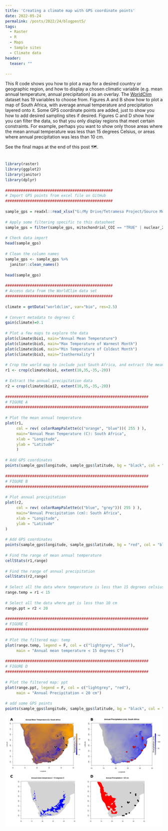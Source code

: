 ```yaml
---
title: 'Creating a climate map with GPS coordinate points'
date: 2022-05-24
permalink: /posts/2022/24/blogpost5/
tags:
  - Raster
  - R
  - Maps
  - Sample sites
  - Climate data
header:
  teaser: ""
  
---
```


This R code shows you how to plot a map for a desired country or geographic region, and how to display a chosen climatic variable (e.g. mean annual temperature, annual precipitation) as an overlay. The [WorldClim](https://www.worldclim.org/data/bioclim.html) dataset has 19 variables to choose from. Figures A and B show how to plot a map of South Africa, with average annual temperature and precipitation layered onto it. Some GPS coordinate points are added, just to show you how to add desired sampling sites if desired. Figures C and D show how you can filter the data, so that you only display regions that meet certain constraints. For example, perhaps you want to show only those areas where the mean annual temperature was less than 15 degrees Celsius, or areas where annual precipitation was less than 10 cm.

See the final maps at the end of this post 🗺️.


```r

library(raster)
library(ggplot2)
library(janitor)
library(dplyr)

################################################
# Import GPS points from excel file on GitHub
################################################

sample_gps = readxl::read_xlsx("G:/My Drive/Tetramesa Project/Source Modifiers/source_modifiers_updated_10_06_2021.xlsx", sheet = "Tetramesa_Clarke")

# Apply some filtering specific to this datasheet
sample_gps = filter(sample_gps, mitochondrial_COI == "TRUE" | nuclear_28S == "TRUE")

# Check data import 
head(sample_gps)

# Clean the column names
sample_gps <- sample_gps %>%
  janitor::clean_names()

head(sample_gps)

################################################
# Access data from the WorldClim data set
################################################

climate = getData("worldclim", var="bio", res=2.5)

# Convert metadata to degrees C
gain(climate)=0.1

# Plot a few maps to explore the data
plot(climate$bio1, main="Annual Mean Temperature")
plot(climate$bio5, main="Max Temperature of Warmest Month")
plot(climate$bio6, main="Min Temperature of Coldest Month")
plot(climate$bio3, main="Isothermality")

# Crop the world map to include just South Africa, and extract the mean annual temperature data
r1 <- crop(climate$bio1, extent(10,35,-35,-20))

# Extract the annual precipitation data
r2 = crop(climate$bio12, extent(10,35,-35,-20))

################################################################
# FIGURE A
################################################################

# Plot the mean annual temperature
plot(r1, 
     col = rev( colorRampPalette(c("orange", "blue"))( 255 ) ),  
     main="Annual Mean Temperature (C): South Africa",
     xlab = "Longitude",
     ylab = "Latitude"
     )

# Add GPS coordinates
points(sample_gps$longitude, sample_gps$latitude, bg = "black", col = "white", pch = 21, cex = 2)

################################################################
# FIGURE B
################################################################

# Plot annual precipitation
plot(r2, 
     col = rev( colorRampPalette(c("blue", "grey"))( 255 ) ),  
     main="Annual Precipitation (cm): South Africa",
     xlab = "Longitude",
     ylab = "Latitude"
)

# Add GPS coordinates
points(sample_gps$longitude, sample_gps$latitude, bg = "red", col = "black", pch = 21, cex = 2)

# Find the range of mean annual temperature
cellStats(r1,range)

# Find the range of annual precipitation
cellStats(r2,range)

# Select all the data where temperature is less than 15 degrees celsius
range.temp = r1 < 15

# Select all the data where ppt is less than 10 cm
range.ppt = r2 < 20

################################################################
# FIGURE C
################################################################

# Plot the filtered map: temp
plot(range.temp, legend = F, col = c("lightgrey", "blue"),
     main = "Annual mean temperature < 15 degrees C")

################################################################
# FIGURE D
################################################################

# Plot the filtered map: ppt
plot(range.ppt, legend = F, col = c("lightgrey", "red"),
     main = "Annual Precipitation < 20 cm")

# add some GPS points
points(sample_gps$longitude, sample_gps$latitude, bg = "black", col = "black", pch = 21, cex = 2)

``` 

![](/images/sa_climate_maps.png)

